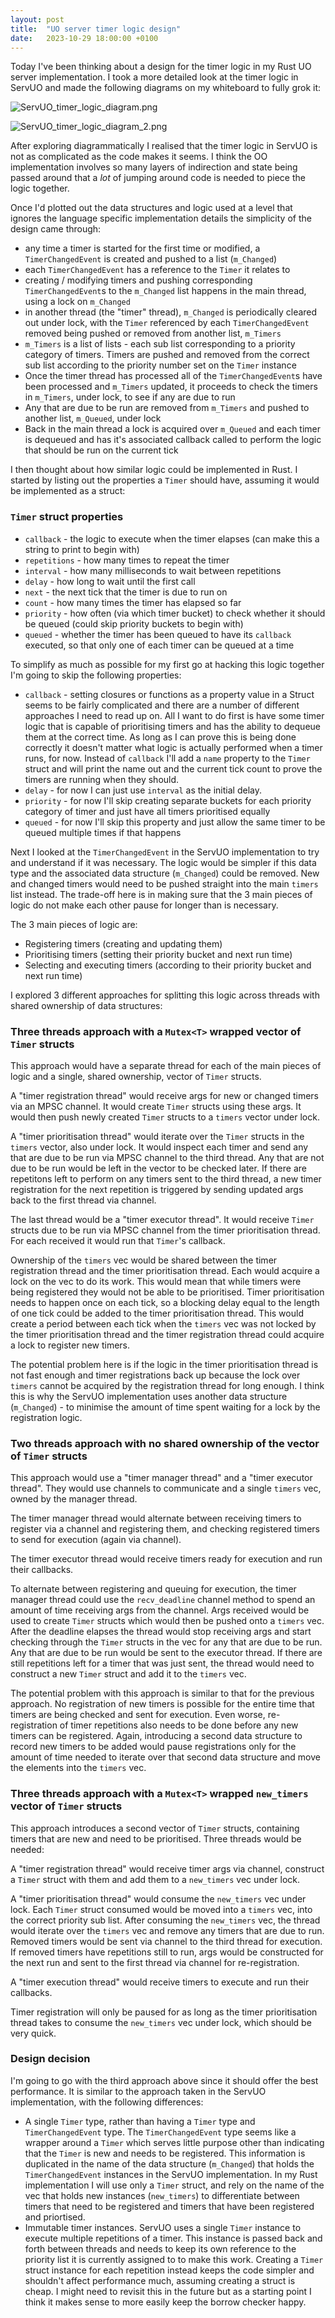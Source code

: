 ```yaml
---
layout: post
title:  "UO server timer logic design"
date:   2023-10-29 18:00:00 +0100
---
```


Today I've been thinking about a design for the timer logic in my Rust UO server implementation. I took a more detailed look at the timer logic in ServUO and made the following diagrams on my whiteboard to fully grok it:

![ServUO_timer_logic_diagram.png](/assets/image_1698346145359_0.png)

![ServUO_timer_logic_diagram_2.png](/assets/image_1698348649812_0.png)

After exploring diagrammatically I realised that the timer logic in ServUO is not as complicated as the code makes it seems. I think the OO implementation involves so many layers of indirection and state being passed around that a *lot* of jumping around code is needed to piece the logic together.

Once I'd plotted out the data structures and logic used at a level that ignores the language specific implementation details the simplicity of the design came through:
  - any time a timer is started for the first time or modified, a `TimerChangedEvent` is created and pushed to a list (`m_Changed`)
  - each `TimerChangedEvent` has a reference to the `Timer` it relates to
  - creating / modifying timers and pushing corresponding `TimerChangedEvent`s to the `m_Changed` list happens in the main thread, using a lock on `m_Changed`
  - in another thread (the "timer" thread), `m_Changed` is periodically cleared out under lock, with the `Timer` referenced by each `TimerChangedEvent` removed being pushed or removed from another list, `m_Timers`
  - `m_Timers` is a list of lists - each sub list corresponding to a priority category of timers. Timers are pushed and removed from the correct sub list according to the priority number set on the `Timer` instance
  - Once the timer thread has processed all of the `TimerChangedEvent`s have been processed and `m_Timers` updated, it proceeds to check the timers in `m_Timers`, under lock, to see if any are due to run
  - Any that are due to be run are removed from `m_Timers` and pushed to another list, `m_Queued`, under lock
  - Back in the main thread a lock is acquired over `m_Queued` and each timer is dequeued and has it's associated callback called to perform the logic that should be run on the current tick

I then thought about how similar logic could be implemented in Rust. I started by listing out the properties a `Timer` should have, assuming it would be implemented as a struct:

### `Timer` struct properties

- `callback` - the logic to execute when the timer elapses (can make this a string to print to begin with)
- `repetitions` - how many times to repeat the timer
- `interval` - how many milliseconds to wait between repetitions
- `delay` - how long to wait until the first call
- `next` - the next tick that the timer is due to run on
- `count` - how many times the timer has elapsed so far
- `priority` - how often (via which timer bucket) to check whether it should be queued (could skip priority buckets to begin with)
- `queued` - whether the timer has been queued to have its `callback` executed, so that only one of each timer can be queued at a time

To simplify as much as possible for my first go at hacking this logic together I'm going to skip the following properties:
  - `callback` - setting closures or functions as a property value in a Struct seems to be fairly complicated and there are a number of different approaches I need to read up on. All I want to do first is have some timer logic that is capable of prioritising timers and has the ability to dequeue them at the correct time. As long as I can prove this is being done correctly it doesn't matter what logic is actually performed when a timer runs, for now. Instead of `callback` I'll add a `name` property to the `Timer` struct and will print the name out and the current tick count to prove the timers are running when they should.
  - `delay` - for now I can just use `interval` as the initial delay.
  - `priority` - for now I'll skip creating separate buckets for each priority category of timer and just have all timers prioritised equally
  - `queued` - for now I'll skip this property and just allow the same timer to be queued multiple times if that happens

Next I looked at the `TimerChangedEvent` in the ServUO implementation to try and understand if it was necessary. The logic would be simpler if this data type and the associated data structure (`m_Changed`) could be removed. New and changed timers would need to be pushed straight into the main `timers` list instead. The trade-off here is in making sure that the 3 main pieces of logic do not make each other pause for longer than is necessary.

The 3 main pieces of logic are:
  - Registering timers (creating and updating them)
  - Prioritising timers (setting their priority bucket and next run time)
  - Selecting and executing timers (according to their priority bucket and next run time)

I explored 3 different approaches for splitting this logic across threads with shared ownership of data structures:

### Three threads approach with a `Mutex<T>` wrapped vector of `Timer` structs
This approach would have a separate thread for each of the main pieces of logic and a single, shared ownership, vector of `Timer` structs.

A "timer registration thread" would receive args for new or changed timers via an MPSC channel. It would create `Timer` structs using these args. It would then push newly created `Timer` structs to a `timers` vector under lock.

A "timer prioritisation thread" would iterate over the `Timer` structs in the `timers` vector, also under lock. It would inspect each timer and send any that are due to be run via MPSC channel to the third thread. Any that are not due to be run would be left in the vector to be checked later. If there are repetitons left to perform on any timers sent to the third thread, a new timer registration for the next repetition is triggered by sending updated args back to the first thread via channel.

The last thread would be a "timer executor thread". It would receive `Timer` structs due to be run via MPSC channel from the timer prioritisation thread. For each received it would run that `Timer`'s callback.

Ownership of the `timers` vec would be shared between the timer registration thread and the timer prioritisation thread. Each would acquire a lock on the vec to do its work. This would mean that while timers were being registered they would not be able to be prioritised. Timer prioritisation needs to happen once on each tick, so a blocking delay equal to the length of one tick could be added to the timer prioritisation thread. This would create a period between each tick when the `timers` vec was not locked by the timer prioritisation thread and the timer registration thread could acquire a lock to register new timers.

The potential problem here is if the logic in the timer prioritisation thread is not fast enough and timer registrations back up because the lock over `timers` cannot be acquired by the registration thread for long enough. I think this is why the ServUO implementation uses another data structure (`m_Changed`) - to minimise the amount of time spent waiting for a lock by the registration logic.

### Two threads approach with no shared ownership of the vector of `Timer` structs
This approach would use a "timer manager thread" and a "timer executor thread". They would use channels to communicate and a single `timers` vec, owned by the manager thread.

The timer manager thread would alternate between receiving timers to register via a channel and registering them, and checking registered timers to send for execution (again via channel).

The timer executor thread would receive timers ready for execution and run their callbacks.

To alternate between registering and queuing for execution, the timer manager thread could use the `recv_deadline` channel method to spend an amount of time receiving args from the channel. Args received would be used to create `Timer` structs which would then be pushed onto a `timers` vec. After the deadline elapses the thread would stop receiving args and start checking through the `Timer` structs in the vec for any that are due to be run. Any that are due to be run would be sent to the executor thread. If there are still repetitions left for a timer that was just sent, the thread would need to construct a new `Timer` struct and add it to the `timers` vec.

The potential problem with this approach is similar to that for the previous approach. No registration of new timers is possible for the entire time that timers are being checked and sent for execution. Even worse, re-registration of timer repetitions also needs to be done before any new timers can be registered. Again, introducing a second data structure to record new timers to be added would pause registrations only for the amount of time needed to iterate over that second data structure and move the elements into the `timers` vec.

### Three threads approach with a `Mutex<T>` wrapped `new_timers` vector of `Timer` structs
This approach introduces a second vector of `Timer` structs, containing timers that are new and need to be prioritised. Three threads would be needed:

A "timer registration thread" would receive timer args via channel, construct a `Timer` struct with them and add them to a `new_timers` vec under lock.

A "timer prioritisation thread" would consume the `new_timers` vec under lock. Each `Timer` struct consumed would be moved into a `timers` vec, into the correct priority sub list. After consuming the `new_timers` vec, the thread would iterate over the `timers` vec and remove any timers that are due to run. Removed timers would be sent via channel to the third thread for execution. If removed timers have repetitions still to run, args would be constructed for the next run and sent to the first thread via channel for re-registration.

A "timer execution thread" would receive timers to execute and run their callbacks.

Timer registration will only be paused for as long as the timer prioritisation thread takes to consume the `new_timers` vec under lock, which should be very quick.

### Design decision
I'm going to go with the third approach above since it should offer the best performance. It is similar to the approach taken in the ServUO implementation, with the following differences:
  - A single `Timer` type, rather than having a `Timer` type and `TimerChangedEvent` type. The `TimerChangedEvent` type seems like a wrapper around a `Timer` which serves little purpose other than indicating that the `Timer` is new and needs to be registered. This information is duplicated in the name of the data structure (`m_Changed`) that holds the `TimerChangedEvent` instances in the ServUO implementation. In my Rust implementation I will use only a `Timer` struct, and rely on the name of the vec that holds new instances (`new_timers`) to differentiate between timers that need to be registered and timers that have been registered and priortised.
  - Immutable timer instances. ServUO uses a single `Timer` instance to execute multiple repetitions of a timer. This instance is passed back and forth between threads and needs to keep its own reference to the priority list it is currently assigned to to make this work. Creating a `Timer` struct instance for each repetition instead keeps the code simpler and shouldn't affect performance much, assuming creating a struct is cheap. I might need to revisit this in the future but as a starting point I think it makes sense to more easily keep the borrow checker happy.
